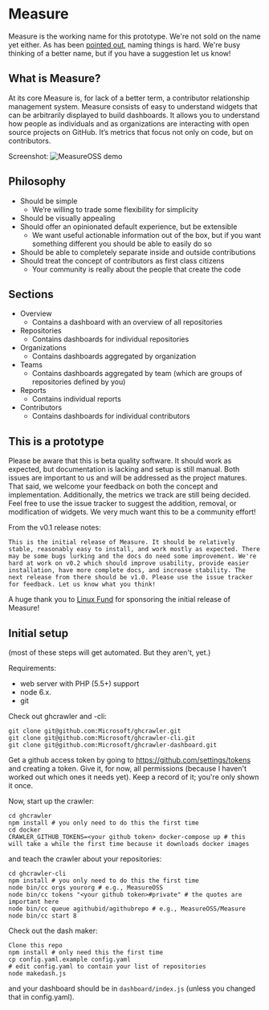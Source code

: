 # Measure

Measure is the working name for this prototype. We're not sold on the name yet either. As has been [pointed out](https://martinfowler.com/bliki/TwoHardThings.html), naming things is hard. We're busy thinking of a better name, but if you have a suggestion let us know!

## What is Measure?

At its core Measure is, for lack of a better term, a contributor relationship management system. Measure consists of easy to understand widgets that can be arbitrarily displayed to build dashboards. It allows you to understand how people as individuals and as organizations are interacting with open source projects on GitHub. It’s metrics that focus not only on code, but on contributors. 

Screenshot: ![MeasureOSS demo](https://github.com/MeasureOSS/Measure/blob/master/assets/img/MeasureOSS-11052017.png)

## Philosophy

* Should be simple
    * We’re willing to trade some flexibility for simplicity
* Should be visually appealing
* Should offer an opinionated default experience, but be extensible
    * We want useful actionable information out of the box, but if you want something different you should be able to easily do so
* Should be able to completely separate inside and outside contributions
* Should treat the concept of contributors as first class citizens
    * Your community is really about the people that create the code

## Sections
* Overview
    * Contains a dashboard with an overview of all repositories
* Repositories
    * Contains dashboards for individual repositories
* Organizations
    * Contains dashboards aggregated by organization
* Teams
    * Contains dashboards aggregated by team (which are groups of repositories defined by you)
* Reports
    * Contains individual reports 
* Contributors
    * Contains dashboards for individual contributors

## This is a prototype

Please be aware that this is beta quality software. It should work as expected, but documentation is lacking and setup is still manual. Both issues are important to us and will be addressed as the project matures. That said, we welcome your feedback on both the concept and implementation. Additionally, the metrics we track are still being decided. Feel free to use the issue tracker to suggest the addition, removal, or modification of widgets. We very much want this to be a community effort!

From the v0.1 release notes:

    This is the initial release of Measure. It should be relatively stable, reasonably easy to install, and work mostly as expected. There may be some bugs lurking and the docs do need some improvement. We're hard at work on v0.2 which should improve usability, provide easier installation, have more complete docs, and increase stability. The next release from there should be v1.0. Please use the issue tracker for feedback. Let us know what you think!

A huge thank you to [Linux Fund](http://linuxfund.org/) for sponsoring the initial release of Measure!

## Initial setup

(most of these steps will get automated. But they aren't, yet.)

Requirements:
* web server with PHP (5.5+) support
* node 6.x.
* git

Check out ghcrawler and -cli:

```
git clone git@github.com:Microsoft/ghcrawler.git
git clone git@github.com:Microsoft/ghcrawler-cli.git
git clone git@github.com:Microsoft/ghcrawler-dashboard.git
```

Get a github access token by going to https://github.com/settings/tokens and creating a token. Give it, for now, all permissions (because I haven't worked out which ones it needs yet). Keep a record of it; you're only shown it once.

Now, start up the crawler:

```
cd ghcrawler
npm install # you only need to do this the first time
cd docker
CRAWLER_GITHUB_TOKENS=<your github token> docker-compose up # this will take a while the first time because it downloads docker images
```

and teach the crawler about your repositories:

```
cd ghcrawler-cli
npm install # you only need to do this the first time
node bin/cc orgs yourorg # e.g., MeasureOSS
node bin/cc tokens "<your github token>#private" # the quotes are important here
node bin/cc queue agithubid/agithubrepo # e.g., MeasureOSS/Measure
node bin/cc start 8
```

Check out the dash maker:

```
Clone this repo
npm install # only need this the first time
cp config.yaml.example config.yaml
# edit config.yaml to contain your list of repositories
node makedash.js
```

and your dashboard should be in `dashboard/index.js` (unless you changed that in config.yaml).
